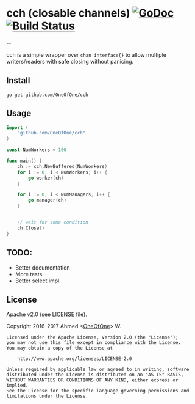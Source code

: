 # cch (closable channels) [![GoDoc](http://godoc.org/github.com/OneOfOne/cch?status.svg)](http://godoc.org/github.com/OneOfOne/cch) [![Build Status](https://travis-ci.org/OneOfOne/cch.svg?branch=master)](https://travis-ci.org/OneOfOne/cch)
--

cch is a simple wrapper over `chan interface{}` to allow multiple writers/readers with safe closing without panicing.

## Install

	go get github.com/OneOfOne/cch

## Usage

```go
import (
	"github.com/OneOfOne/cch"
)

const NumWorkers = 100

func main() {
	ch := cch.NewBuffered(NumWorkers)
	for i := 0; i < NumWorkers; i++ {
		go worker(ch)
	}

	for i := 0; i < NumManagers; i++ {
		go manager(ch)
	}


	// wait for some condition
	ch.Close()
}
```

## TODO:

* Better documentation
* More tests.
* Better select impl.
## License

Apache v2.0 (see [LICENSE](https://github.com/OneOfOne/cch/blob/master/LICENSE) file).

Copyright 2016-2017 Ahmed <[OneOfOne](https://github.com/OneOfOne/)> W.

	Licensed under the Apache License, Version 2.0 (the "License");
	you may not use this file except in compliance with the License.
	You may obtain a copy of the License at

		http://www.apache.org/licenses/LICENSE-2.0

	Unless required by applicable law or agreed to in writing, software
	distributed under the License is distributed on an "AS IS" BASIS,
	WITHOUT WARRANTIES OR CONDITIONS OF ANY KIND, either express or implied.
	See the License for the specific language governing permissions and
	limitations under the License.
